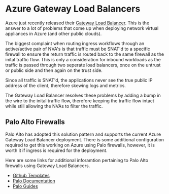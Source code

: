 # Azure Gateway Load Balancers

Azure just recently released their [Gateway Load Balancer](https://docs.microsoft.com/en-us/azure/load-balancer/gateway-overview). This is the answer to a lot of problems that come up when deploying network virtual appliances in Azure (and other public clouds).

The biggest complaint when routing ingress workflows through an active/active pair of NVA's is that traffic must be SNAT'd to a specific firewall to ensure the return traffic is routed back to the same firewall as the inital traffic flow. This is only a consideration for inbound workloads as the traffic is passed through two seperate load balancers, once on the untrust or public side and then again on the trust side. 

Since all traffic is SNAT'd, the applications never see the true public IP address of the client, therefore skewing logs and metrics.

The Gateway Load Balancer resolves these problems by adding a bump in the wire to the inital traffic flow, therefore keeping the traffic flow intact while still allowing the NVAs to filter the traffic.

## Palo Alto Firewalls

Palo Alto has adopted this solution pattern and supports the current Azure Gateway Load Balancer deployment. There is some additional configuration required to get this working on Azure using Palo firewalls, however, it is worth it if ingress is required for the deployment.

Here are some links for additional inforamtion pertaining to Palo Alto firewalls using Gateway Load Balancers.

* [Github Templates](https://github.com/PaloAltoNetworks/Azure-GWLB)
* [Palo Documentation](https://docs.paloaltonetworks.com/vm-series/10-1/vm-series-deployment/set-up-the-vm-series-firewall-on-azure/deploy-the-vm-series-firewall-with-the-azure-gwlb)
* [Palo Guides](https://www.paloaltonetworks.com/resources/guides/azure-architecture-guide)
